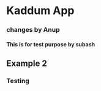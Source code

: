 # Kaddum App


### changes by Anup
#### This is for test purpose by subash
## Example 2
### Testing
